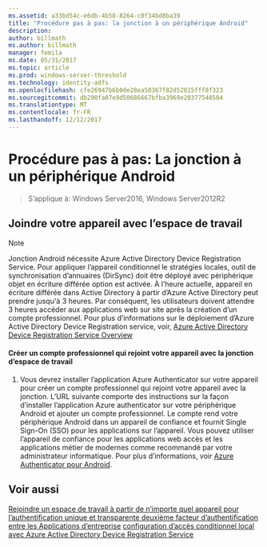 ```yaml
---
ms.assetid: a33bd54c-e6db-4b58-8264-c0f34bd8ba39
title: "Procédure pas à pas: la jonction à un périphérique Android"
description: 
author: billmath
ms.author: billmath
manager: femila
ms.date: 05/31/2017
ms.topic: article
ms.prod: windows-server-threshold
ms.technology: identity-adfs
ms.openlocfilehash: cfe26947b6b0de28ea50367f82d52815fff8f323
ms.sourcegitcommit: db290fa07e9d50686667bfba3969e20377548504
ms.translationtype: MT
ms.contentlocale: fr-FR
ms.lasthandoff: 12/12/2017
---
```

# <a name="walkthrough-workplace-join-to-an-android-device"></a>Procédure pas à pas: La jonction à un périphérique Android

>S’applique à: Windows Server2016, Windows Server2012R2


## <a name="join-your-device-with-workplace-join"></a>Joindre votre appareil avec l’espace de travail

> [!NOTE]
> Jonction Android nécessite Azure Active Directory Device Registration Service. Pour appliquer l’appareil conditionnel le stratégies locales, outil de synchronisation d’annuaires (DirSync) doit être déployé avec périphérique objet en écriture différée option est activée. À l’heure actuelle, appareil en écriture différée dans Active Directory à partir d’Azure Active Directory peut prendre jusqu'à 3 heures. Par conséquent, les utilisateurs doivent attendre 3 heures accéder aux applications web sur site après la création d’un compte professionnel. Pour plus d’informations sur le déploiement d’Azure Active Directory Device Registration service, voir, [Azure Active Directory Device Registration Service Overview](https://msdn.microsoft.com/library/azure/dn788908.aspx)

#### <a name="create-a-work-account-that-joins-your-device-with-workplace-join"></a>Créer un compte professionnel qui rejoint votre appareil avec la jonction d’espace de travail

1.  Vous devrez installer l’application Azure Authenticator sur votre appareil pour créer un compte professionnel qui rejoint votre appareil avec la jonction. L’URL suivante comporte des instructions sur la façon d’installer l’application Azure authenticator sur votre périphérique Android et ajouter un compte professionnel. Le compte rend votre périphérique Android dans un appareil de confiance et fournit Single Sign-On (SSO) pour les applications sur l’appareil. Vous pouvez utiliser l’appareil de confiance pour les applications web accès et les applications métier de modernes comme recommandé par votre administrateur informatique. Pour plus d’informations, voir [Azure Authenticator pour Android](https://docs.microsoft.com/azure/multi-factor-authentication/end-user/microsoft-authenticator-app-how-to).

## <a name="see-also"></a>Voir aussi
[Rejoindre un espace de travail à partir de n’importe quel appareil pour l’authentification unique et transparente deuxième facteur d’authentification entre les Applications d’entreprise](Join-to-Workplace-from-Any-Device-for-SSO-and-Seamless-Second-Factor-Authentication-Across-Company-Applications.md)
[configuration d’accès conditionnel local avec Azure Active Directory Device Registration Service](https://docs.microsoft.com/azure/active-directory/active-directory-device-registration-on-premises-setup)



